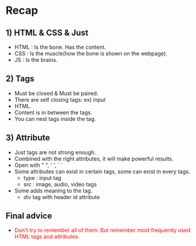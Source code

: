 # Recap

## 1) HTML & CSS & Just

- HTML : Is the bone. Has the content.
- CSS : Is the muscle(how the bone is shown on the webpage).
- JS : Is the brains.

## 2) Tags

- Must be closed & Must be paired.
- There are self closing tags: ex) input
- HTML.
- Content is in between the tags.
- You can nest tags inside the tag.

## 3) Attribute

- Just tags are not strong enough.
- Combined with the right attributes, it will make powerful results.
- Open with " ", ' ', \` \`
- Some attributes can exist in certain tags, some can exist in every tags.
  - type : input tag
  - src : image, audio, video tags
- Some adds meaning to the tag.
  - div tag with header id attribute

## Final advice

- <span style="color:red">Don't try to remember all of them. But remember most frequently used HTML tags and attributes.</span>
